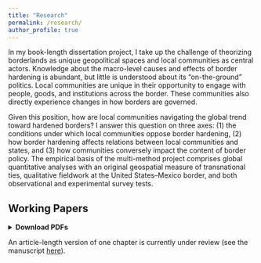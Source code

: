 ```yaml
---
title: "Research"
permalink: /research/
author_profile: true
---
```


In my book-length dissertation project, I take up the challenge of theorizing borderlands as unique geopolitical spaces and local communities as central actors. Knowledge about the macro-level causes and effects of border hardening is abundant, but little is understood about its “on-the-ground” politics. Local communities are unique in their opportunity to engage with people, goods, and institutions across the border. These communities also directly experience changes in how borders are governed. 

Given this position, how are local communities navigating the global trend toward hardened borders? I answer this question on three axes: (1) the conditions under which local communities oppose border hardening, (2) how border hardening affects relations between local communities and states, and (3) how communities conversely impact the content of border policy. The empirical basis of the multi-method project comprises global quantitative analyses with an original geospatial measure of transnational ties, qualitative fieldwork at the United States–Mexico border, and both observational and experimental survey tests.

## Working Papers

<details style="margin-top:1em; margin-bottom:1em;">
  <summary style="cursor: pointer; font-weight: bold;">Download PDFs</summary>
  <ul>
    <li><a href="/files/resistance_coltman-cormier.pdf" download>Project 1: The Local Politics of Border Control: Transnational Communities and Resistance</a></li>
  </ul>
</details>

An article-length version of one chapter is currently under review (see the manuscript [here](/working_papers/)). 


